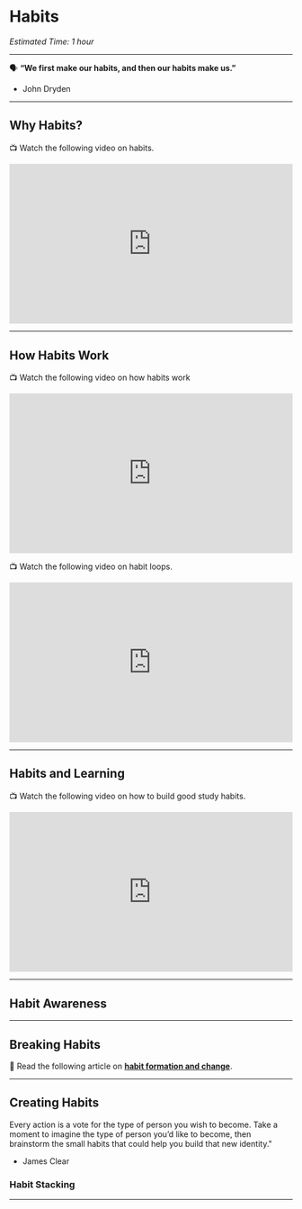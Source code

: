# Habits

*Estimated Time: 1 hour*

---

<aside>


🗣 **“We first make our habits, and then our habits make us.”**
- John Dryden

</aside>

---

## Why Habits?

<aside>


📺 Watch the following video on habits.

</aside>


<div style="position: relative; padding-bottom: 56.25%; height: 0;"><iframe src="https://www.youtube.com/embed/Ogc8JUn-F5I" title="YouTube video player" frameborder="0" allow="accelerometer; autoplay; clipboard-write; encrypted-media; gyroscope; picture-in-picture" allowfullscreen style="position: absolute; top: 0; left: 0; width: 100%; height: 100%;"></iframe></div>

---

## How Habits Work


<aside>


📺 Watch the following video on how habits work

</aside>

<div style="position: relative; padding-bottom: 56.25%; height: 0;"><iframe src="https://www.youtube.com/embed/W1eYrhGeffc"  title="YouTube video player" frameborder="0" allow="accelerometer; autoplay; clipboard-write; encrypted-media; gyroscope; picture-in-picture" allowfullscreen style="position: absolute; top: 0; left: 0; width: 100%; height: 100%;"></iframe></div>


<aside>


📺 Watch the following video on habit loops.

</aside>

<div style="position: relative; padding-bottom: 56.25%; height: 0;"><iframe src="https://www.youtube.com/embed/v9rjMXvVQkw" title="YouTube video player" frameborder="0" allow="accelerometer; autoplay; clipboard-write; encrypted-media; gyroscope; picture-in-picture" allowfullscreen style="position: absolute; top: 0; left: 0; width: 100%; height: 100%;"></iframe></div>

---

## Habits and Learning

<aside>

📺 Watch the following video on how to build good study habits.

</aside>

<div style="position: relative; padding-bottom: 56.25%; height: 0;"><iframe src="https://www.youtube.com/embed/BY4vl0UVkT0" title="YouTube video player" frameborder="0" allow="accelerometer; autoplay; clipboard-write; encrypted-media; gyroscope; picture-in-picture" allowfullscreen style="position: absolute; top: 0; left: 0; width: 100%; height: 100%;"></iframe></div>

---

## Habit Awareness



---

## Breaking Habits

<aside>

📖 Read the following article on [**habit formation and change**](https://dornsife.usc.edu/assets/sites/545/docs/Carden.Wood.2018.pdf).

</aside>

---

## Creating Habits

<aside>
  
Every action is a vote for the type of person you wish to become. Take a moment to imagine the type of person you’d like to become, then brainstorm the small habits that could help you build that new identity."
- James Clear

</aside>


### Habit Stacking


---
